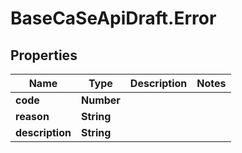 # BaseCaSeApiDraft.Error

## Properties
Name | Type | Description | Notes
------------ | ------------- | ------------- | -------------
**code** | **Number** |  | 
**reason** | **String** |  | 
**description** | **String** |  | 
